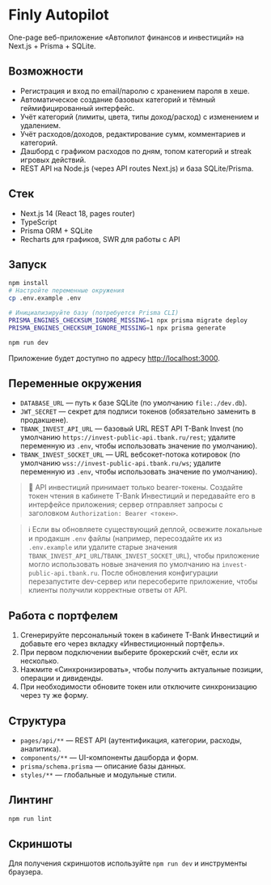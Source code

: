 # Finly Autopilot

One-page веб-приложение «Автопилот финансов и инвестиций» на Next.js + Prisma + SQLite.

## Возможности

- Регистрация и вход по email/паролю с хранением пароля в хеше.
- Автоматическое создание базовых категорий и тёмный геймифицированный интерфейс.
- Учёт категорий (лимиты, цвета, типы доход/расход) с изменением и удалением.
- Учёт расходов/доходов, редактирование сумм, комментариев и категорий.
- Дашборд с графиком расходов по дням, топом категорий и streak игровых действий.
- REST API на Node.js (через API routes Next.js) и база SQLite/Prisma.

## Стек

- Next.js 14 (React 18, pages router)
- TypeScript
- Prisma ORM + SQLite
- Recharts для графиков, SWR для работы с API

## Запуск

```bash
npm install
# Настройте переменные окружения
cp .env.example .env

# Инициализируйте базу (потребуется Prisma CLI)
PRISMA_ENGINES_CHECKSUM_IGNORE_MISSING=1 npx prisma migrate deploy
PRISMA_ENGINES_CHECKSUM_IGNORE_MISSING=1 npx prisma generate

npm run dev
```

Приложение будет доступно по адресу [http://localhost:3000](http://localhost:3000).

## Переменные окружения

- `DATABASE_URL` — путь к базе SQLite (по умолчанию `file:./dev.db`).
- `JWT_SECRET` — секрет для подписи токенов (обязательно заменить в продакшене).
- `TBANK_INVEST_API_URL` — базовый URL REST API T-Bank Invest (по умолчанию `https://invest-public-api.tbank.ru/rest`; удалите переменную из `.env`, чтобы использовать значение по умолчанию).
- `TBANK_INVEST_SOCKET_URL` — URL вебсокет-потока котировок (по умолчанию `wss://invest-public-api.tbank.ru/ws`; удалите переменную из `.env`, чтобы использовать значение по умолчанию).

> 🔐 API инвестиций принимает только bearer-токены. Создайте токен чтения в кабинете T-Bank Инвестиций и передавайте его в интерфейсе приложения; сервер отправляет запросы с заголовком `Authorization: Bearer <токен>`.

> ℹ️ Если вы обновляете существующий деплой, освежите локальные и продакшн `.env` файлы (например, пересоздайте их из `.env.example` или удалите старые значения `TBANK_INVEST_API_URL`/`TBANK_INVEST_SOCKET_URL`), чтобы приложение могло использовать новые значения по умолчанию на `invest-public-api.tbank.ru`. После обновления конфигурации перезапустите dev-сервер или пересоберите приложение, чтобы клиенты получили корректные ответы от API.

## Работа с портфелем

1. Сгенерируйте персональный токен в кабинете T-Bank Инвестиций и добавьте его через вкладку «Инвестиционный портфель».
2. При первом подключении выберите брокерский счёт, если их несколько.
3. Нажмите «Синхронизировать», чтобы получить актуальные позиции, операции и дивиденды.
4. При необходимости обновите токен или отключите синхронизацию через ту же форму.

## Структура

- `pages/api/**` — REST API (аутентификация, категории, расходы, аналитика).
- `components/**` — UI-компоненты дашборда и форм.
- `prisma/schema.prisma` — описание базы данных.
- `styles/**` — глобальные и модульные стили.

## Линтинг

```bash
npm run lint
```

## Скриншоты

Для получения скриншотов используйте `npm run dev` и инструменты браузера.
